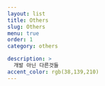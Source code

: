 ```yaml
---
layout: list
title: Others
slug: Others
menu: true
order: 1
category: others

description: >
  개발 아닌 다른것들
accent_color: rgb(38,139,210)
---
```

